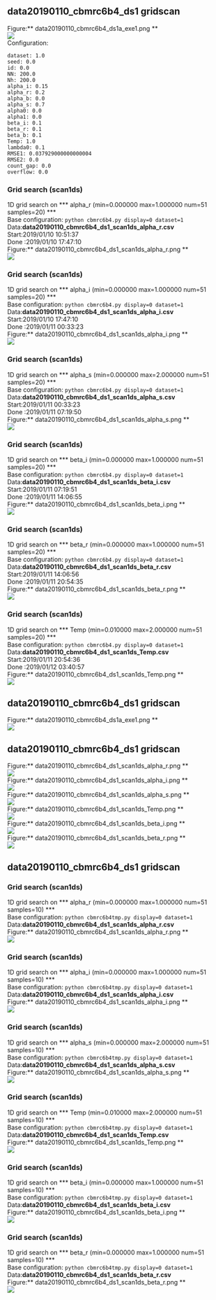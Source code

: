 ## data20190110_cbmrc6b4_ds1  gridscan 
Figure:** data20190110_cbmrc6b4_ds1a_exe1.png **  
![](data20190110_cbmrc6b4_ds1a_exe1.png)  
Configuration:  
```
dataset: 1.0
seed: 0.0
id: 0.0
NN: 200.0
Nh: 200.0
alpha_i: 0.15
alpha_r: 0.2
alpha_b: 0.0
alpha_s: 0.7
alpha0: 0.0
alpha1: 0.0
beta_i: 0.1
beta_r: 0.1
beta_b: 0.1
Temp: 1.0
lambda0: 0.1
RMSE1: 0.037929000000000004
RMSE2: 0.0
count_gap: 0.0
overflow: 0.0
```
### Grid search (scan1ds) 
1D grid search on *** alpha_r (min=0.000000 max=1.000000 num=51 samples=20) ***  
Base configuration: `python cbmrc6b4.py display=0 dataset=1 `  
Data:**data20190110_cbmrc6b4_ds1_scan1ds_alpha_r.csv**  
Start:2019/01/10 10:51:37  
Done :2019/01/10 17:47:10  
Figure:** data20190110_cbmrc6b4_ds1_scan1ds_alpha_r.png **  
![](data20190110_cbmrc6b4_ds1_scan1ds_alpha_r.png)  
### Grid search (scan1ds) 
1D grid search on *** alpha_i (min=0.000000 max=1.000000 num=51 samples=20) ***  
Base configuration: `python cbmrc6b4.py display=0 dataset=1 `  
Data:**data20190110_cbmrc6b4_ds1_scan1ds_alpha_i.csv**  
Start:2019/01/10 17:47:10  
Done :2019/01/11 00:33:23  
Figure:** data20190110_cbmrc6b4_ds1_scan1ds_alpha_i.png **  
![](data20190110_cbmrc6b4_ds1_scan1ds_alpha_i.png)  
### Grid search (scan1ds) 
1D grid search on *** alpha_s (min=0.000000 max=2.000000 num=51 samples=20) ***  
Base configuration: `python cbmrc6b4.py display=0 dataset=1 `  
Data:**data20190110_cbmrc6b4_ds1_scan1ds_alpha_s.csv**  
Start:2019/01/11 00:33:23  
Done :2019/01/11 07:19:50  
Figure:** data20190110_cbmrc6b4_ds1_scan1ds_alpha_s.png **  
![](data20190110_cbmrc6b4_ds1_scan1ds_alpha_s.png)  
### Grid search (scan1ds) 
1D grid search on *** beta_i (min=0.000000 max=1.000000 num=51 samples=20) ***  
Base configuration: `python cbmrc6b4.py display=0 dataset=1 `  
Data:**data20190110_cbmrc6b4_ds1_scan1ds_beta_i.csv**  
Start:2019/01/11 07:19:51  
Done :2019/01/11 14:06:55  
Figure:** data20190110_cbmrc6b4_ds1_scan1ds_beta_i.png **  
![](data20190110_cbmrc6b4_ds1_scan1ds_beta_i.png)  
### Grid search (scan1ds) 
1D grid search on *** beta_r (min=0.000000 max=1.000000 num=51 samples=20) ***  
Base configuration: `python cbmrc6b4.py display=0 dataset=1 `  
Data:**data20190110_cbmrc6b4_ds1_scan1ds_beta_r.csv**  
Start:2019/01/11 14:06:56  
Done :2019/01/11 20:54:35  
Figure:** data20190110_cbmrc6b4_ds1_scan1ds_beta_r.png **  
![](data20190110_cbmrc6b4_ds1_scan1ds_beta_r.png)  
### Grid search (scan1ds) 
1D grid search on *** Temp (min=0.010000 max=2.000000 num=51 samples=20) ***  
Base configuration: `python cbmrc6b4.py display=0 dataset=1 `  
Data:**data20190110_cbmrc6b4_ds1_scan1ds_Temp.csv**  
Start:2019/01/11 20:54:36  
Done :2019/01/12 03:40:57  
Figure:** data20190110_cbmrc6b4_ds1_scan1ds_Temp.png **  
![](data20190110_cbmrc6b4_ds1_scan1ds_Temp.png)  
## data20190110_cbmrc6b4_ds1  gridscan 
Figure:** data20190110_cbmrc6b4_ds1a_exe1.png **  
![](data20190110_cbmrc6b4_ds1a_exe1.png)  
## data20190110_cbmrc6b4_ds1  gridscan 
Figure:** data20190110_cbmrc6b4_ds1_scan1ds_alpha_r.png **  
![](data20190110_cbmrc6b4_ds1_scan1ds_alpha_r.png)  
Figure:** data20190110_cbmrc6b4_ds1_scan1ds_alpha_i.png **  
![](data20190110_cbmrc6b4_ds1_scan1ds_alpha_i.png)  
Figure:** data20190110_cbmrc6b4_ds1_scan1ds_alpha_s.png **  
![](data20190110_cbmrc6b4_ds1_scan1ds_alpha_s.png)  
Figure:** data20190110_cbmrc6b4_ds1_scan1ds_Temp.png **  
![](data20190110_cbmrc6b4_ds1_scan1ds_Temp.png)  
Figure:** data20190110_cbmrc6b4_ds1_scan1ds_beta_i.png **  
![](data20190110_cbmrc6b4_ds1_scan1ds_beta_i.png)  
Figure:** data20190110_cbmrc6b4_ds1_scan1ds_beta_r.png **  
![](data20190110_cbmrc6b4_ds1_scan1ds_beta_r.png)  
## data20190110_cbmrc6b4_ds1  gridscan 
### Grid search (scan1ds) 
1D grid search on *** alpha_r (min=0.000000 max=1.000000 num=51 samples=10) ***  
Base configuration: `python cbmrc6b4tmp.py display=0 dataset=1 `  
Data:**data20190110_cbmrc6b4_ds1_scan1ds_alpha_r.csv**  
Figure:** data20190110_cbmrc6b4_ds1_scan1ds_alpha_r.png **  
![](data20190110_cbmrc6b4_ds1_scan1ds_alpha_r.png)  
### Grid search (scan1ds) 
1D grid search on *** alpha_i (min=0.000000 max=1.000000 num=51 samples=10) ***  
Base configuration: `python cbmrc6b4tmp.py display=0 dataset=1 `  
Data:**data20190110_cbmrc6b4_ds1_scan1ds_alpha_i.csv**  
Figure:** data20190110_cbmrc6b4_ds1_scan1ds_alpha_i.png **  
![](data20190110_cbmrc6b4_ds1_scan1ds_alpha_i.png)  
### Grid search (scan1ds) 
1D grid search on *** alpha_s (min=0.000000 max=2.000000 num=51 samples=10) ***  
Base configuration: `python cbmrc6b4tmp.py display=0 dataset=1 `  
Data:**data20190110_cbmrc6b4_ds1_scan1ds_alpha_s.csv**  
Figure:** data20190110_cbmrc6b4_ds1_scan1ds_alpha_s.png **  
![](data20190110_cbmrc6b4_ds1_scan1ds_alpha_s.png)  
### Grid search (scan1ds) 
1D grid search on *** Temp (min=0.010000 max=2.000000 num=51 samples=10) ***  
Base configuration: `python cbmrc6b4tmp.py display=0 dataset=1 `  
Data:**data20190110_cbmrc6b4_ds1_scan1ds_Temp.csv**  
Figure:** data20190110_cbmrc6b4_ds1_scan1ds_Temp.png **  
![](data20190110_cbmrc6b4_ds1_scan1ds_Temp.png)  
### Grid search (scan1ds) 
1D grid search on *** beta_i (min=0.000000 max=1.000000 num=51 samples=10) ***  
Base configuration: `python cbmrc6b4tmp.py display=0 dataset=1 `  
Data:**data20190110_cbmrc6b4_ds1_scan1ds_beta_i.csv**  
Figure:** data20190110_cbmrc6b4_ds1_scan1ds_beta_i.png **  
![](data20190110_cbmrc6b4_ds1_scan1ds_beta_i.png)  
### Grid search (scan1ds) 
1D grid search on *** beta_r (min=0.000000 max=1.000000 num=51 samples=10) ***  
Base configuration: `python cbmrc6b4tmp.py display=0 dataset=1 `  
Data:**data20190110_cbmrc6b4_ds1_scan1ds_beta_r.csv**  
Figure:** data20190110_cbmrc6b4_ds1_scan1ds_beta_r.png **  
![](data20190110_cbmrc6b4_ds1_scan1ds_beta_r.png)  
